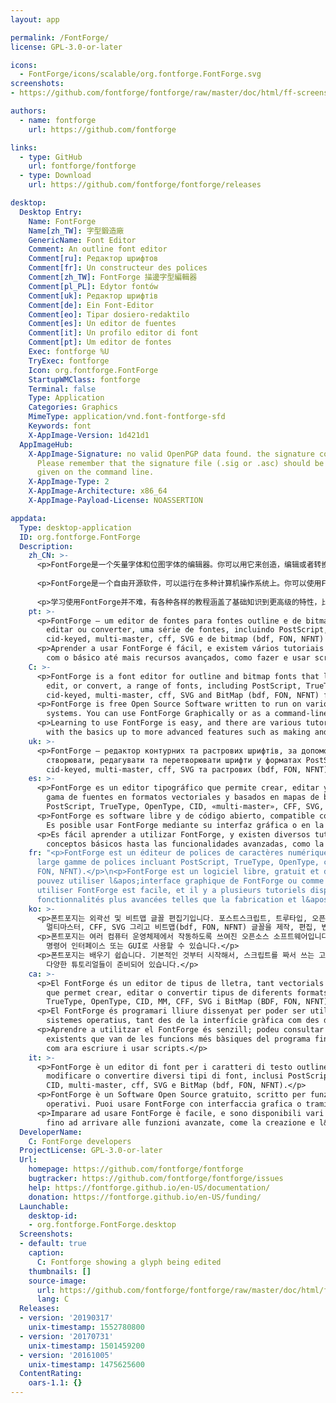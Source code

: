 ```yaml
---
layout: app

permalink: /FontForge/
license: GPL-3.0-or-later

icons:
  - FontForge/icons/scalable/org.fontforge.FontForge.svg
screenshots:
- https://github.com/fontforge/fontforge/raw/master/doc/html/ff-screenshot.png

authors:
  - name: fontforge
    url: https://github.com/fontforge

links:
  - type: GitHub
    url: fontforge/fontforge
  - type: Download
    url: https://github.com/fontforge/fontforge/releases

desktop:
  Desktop Entry:
    Name: FontForge
    Name[zh_TW]: 字型鍛造廠
    GenericName: Font Editor
    Comment: An outline font editor
    Comment[ru]: Редактор шрифтов
    Comment[fr]: Un constructeur des polices
    Comment[zh_TW]: FontForge 描邊字型編輯器
    Comment[pl_PL]: Edytor fontów
    Comment[uk]: Редактор шрифтів
    Comment[de]: Ein Font-Editor
    Comment[eo]: Tipar dosiero-redaktilo
    Comment[es]: Un editor de fuentes
    Comment[it]: Un profilo editor di font
    Comment[pt]: Um editor de fontes
    Exec: fontforge %U
    TryExec: fontforge
    Icon: org.fontforge.FontForge
    StartupWMClass: fontforge
    Terminal: false
    Type: Application
    Categories: Graphics
    MimeType: application/vnd.font-fontforge-sfd
    Keywords: font
    X-AppImage-Version: 1d421d1
  AppImageHub:
    X-AppImage-Signature: no valid OpenPGP data found. the signature could not be verified.
      Please remember that the signature file (.sig or .asc) should be the first file
      given on the command line.
    X-AppImage-Type: 2
    X-AppImage-Architecture: x86_64
    X-AppImage-Payload-License: NOASSERTION

appdata:
  Type: desktop-application
  ID: org.fontforge.FontForge
  Description:
    zh_CN: >-
      <p>FontForge是一个矢量字体和位图字体的编辑器。你可以用它来创造，编辑或者转换一些字体。支持的字体格式包括PostScript，TrueType，OpenType，CID-keyed，multi-master，CFF，SVG和位图（bdf，PON，NFNT）。</p>
  
      <p>FontForge是一个自由开源软件，可以运行在多种计算机操作系统上。你可以使用FontForge的图形界面，也可以将其作为一个命令行工具来使用。</p>
  
      <p>学习使用FontForge并不难，有各种各样的教程涵盖了基础知识到更高级的特性，比如制作和使用脚本。</p>
    pt: >-
      <p>FontForge — um editor de fontes para fontes outline e de bitmap que lhe permite criar,
        editar ou converter, uma série de fontes, incluindo PostScript, TrueType, OpenType,
        cid-keyed, multi-master, cff, SVG e de bitmap (bdf, FON, NFNT) fontes.</p>
      <p>Aprender a usar FontForge é fácil, e existem vários tutoriais disponíveis que começam
        com o básico até mais recursos avançados, como fazer e usar scripts.</p>
    C: >-
      <p>FontForge is a font editor for outline and bitmap fonts that lets you create,
        edit, or convert, a range of fonts, including PostScript, TrueType, OpenType,
        cid-keyed, multi-master, cff, SVG and BitMap (bdf, FON, NFNT) fonts.</p>
      <p>FontForge is free Open Source Software written to run on various computer operating
        systems. You can use FontForge Graphically or as a command-line tool.</p>
      <p>Learning to use FontForge is easy, and there are various tutorials available beginning
        with the basics up to more advanced features such as making and using scripts.</p>
    uk: >-
      <p>FontForge — редактор контурних та растрових шрифтів, за допомогою якого ви можете
        створювати, редагувати та перетворювати шрифти у форматах PostScript, TrueType, OpenType,
        cid-keyed, multi-master, cff, SVG та растрових (bdf, FON, NFNT).</p>
    es: >-
      <p>FontForge es un editor tipográfico que permite crear, editar y convertir una gran
        gama de fuentes en formatos vectoriales y basados en mapas de bits, entre los cuales están
        PostScript, TrueType, OpenType, CID, «multi-master», CFF, SVG, BDF, FON y NFNT.</p>
      <p>FontForge es software libre y de código abierto, compatible con varios sistemas operativos.
        Es posible usar FontForge mediante su interfaz gráfica o en la consola de texto.</p>
      <p>Es fácil aprender a utilizar FontForge, y existen diversos tutoriales que cubren desde los
        conceptos básicos hasta las funcionalidades avanzadas, como la creación y uso de «scripts».</p>
    fr: "<p>FontForge est un éditeur de polices de caractères numériques qui vous permet de créer, éditer,\n  ou convertir une
      large gamme de polices incluant PostScript, TrueType, OpenType, cid-keyed, \n  multi-master, cff, SVG et BitMap (bdf,
      FON, NFNT).</p>\n<p>FontForge est un logiciel libre, gratuit et disponible pour divers systèmes d’exploitation.\n  Vous
      pouvez utiliser l&apos;interface graphique de FontForge ou comme un outil à la ligne de commande.</p>\n<p>Apprendre à
      utiliser FontForge est facile, et il y a plusieurs tutoriels disponibles en commençant\n  par les bases jusqu&apos;à des
      fonctionnalités plus avancées telles que la fabrication et l&apos;utilisation de scripts.</p>"
    ko: >-
      <p>폰트포지는 외곽선 및 비트맵 글꼴 편집기입니다. 포스트스크립트, 트루타입, 오픈타입, CID 폰트,
        멀티마스터, CFF, SVG 그리고 비트맵(bdf, FON, NFNT) 글꼴을 제작, 편집, 변환할 수 있습니다.</p>
      <p>폰트포지는 여러 컴퓨터 운영체제에서 작동하도록 쓰여진 오픈소스 소프트웨어입니다.
        명령어 인터페이스 또는 GUI로 사용할 수 있습니다.</p>
      <p>폰트포지는 배우기 쉽습니다. 기본적인 것부터 시작해서, 스크립트를 짜서 쓰는 고급 기능까지
        다양한 튜토리얼들이 준비되어 있습니다.</p>
    ca: >-
      <p>El FontForge és un editor de tipus de lletra, tant vectorials com de mapa de bits,
        que permet crear, editar o convertir tipus de diferents formats, com ara PostScript,
        TrueType, OpenType, CID, MM, CFF, SVG i BitMap (BDF, FON, NFNT).</p>
      <p>El FontForge és programari lliure dissenyat per poder ser utilitzat en diversos
        sistemes operatius, tant des de la interfície gràfica com des de la línia d&apos;ordres.</p>
      <p>Aprendre a utilitzar el FontForge és senzill; podeu consultar els tutorials
        existents que van de les funcions més bàsiques del programa fins a les més complicades,
        com ara escriure i usar scripts.</p>
    it: >-
      <p>FontForge è un editor di font per i caratteri di testo outline e bitmap che ti permette di creare,
        modificare o convertire diversi tipi di font, inclusi PostScript, TrueType, OpenType,
        CID, multi-master, cff, SVG e BitMap (bdf, FON, NFNT).</p>
      <p>FontForge è un Software Open Source gratuito, scritto per funzionare su vari sistemi
        operativi. Puoi usare FontForge con interfaccia grafica o tramite riga di comando.</p>
      <p>Imparare ad usare FontForge è facile, e sono disponibili vari tutorial che iniziano dalle basi
        fino ad arrivare alle funzioni avanzate, come la creazione e l&apos;uso di script.</p>
  DeveloperName:
    C: FontForge developers
  ProjectLicense: GPL-3.0-or-later
  Url:
    homepage: https://github.com/fontforge/fontforge
    bugtracker: https://github.com/fontforge/fontforge/issues
    help: https://fontforge.github.io/en-US/documentation/
    donation: https://fontforge.github.io/en-US/funding/
  Launchable:
    desktop-id:
    - org.fontforge.FontForge.desktop
  Screenshots:
  - default: true
    caption:
      C: Fontforge showing a glyph being edited
    thumbnails: []
    source-image:
      url: https://github.com/fontforge/fontforge/raw/master/doc/html/ff-screenshot.png
      lang: C
  Releases:
  - version: '20190317'
    unix-timestamp: 1552780800
  - version: '20170731'
    unix-timestamp: 1501459200
  - version: '20161005'
    unix-timestamp: 1475625600
  ContentRating:
    oars-1.1: {}
---
```

